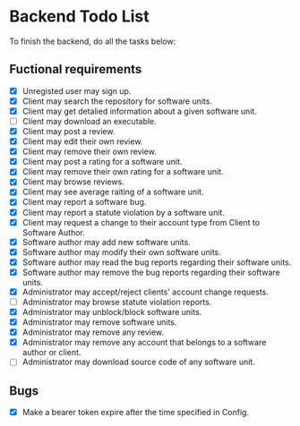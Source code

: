 # Backend Todo List
To finish the backend, do all the tasks below:



## Fuctional requirements
- [x] Unregisted user may sign up.
- [x] Client may search the repository for software units.
- [x] Client may get detalied information about a given software unit.
- [ ] Client may download an executable.
- [x] Client may post a review.
- [x] Client may edit their own review.
- [x] Client may remove their own review.
- [x] Client may post a rating for a software unit.
- [x] Client may remove their own rating for a software unit.
- [x] Client may browse reviews.
- [x] Client may see average raiting of a software unit.
- [x] Client may report a software bug.
- [x] Client may report a statute violation by a software unit.
- [x] Client may request a change to their account type from Client to Software Author.
- [x] Software author may add new software units.
- [x] Software author may modify their own software units.
- [x] Software author may read the bug reports regarding their software units.
- [x] Software author may remove the bug reports regarding their software units.
- [x] Administrator may accept/reject clients' account change requests.
- [ ] Administrator may browse statute violation reports.
- [x] Administrator may unblock/block software units.
- [x] Administrator may remove software units.
- [x] Administrator may remove any review.
- [x] Administrator may remove any account that belongs to a software author or client.
- [ ] Administrator may download source code of any software unit.

## Bugs
- [x] Make a bearer token expire after the time specified in Config.

